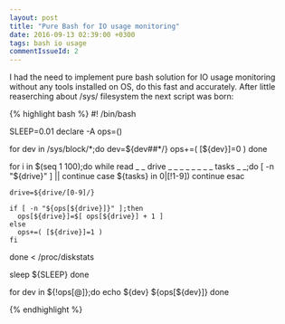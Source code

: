 ```yaml
---
layout: post
title: "Pure Bash for IO usage monitoring"
date: 2016-09-13 02:39:00 +0300
tags: bash io usage
commentIssueId: 2
---
```



I had the need to implement pure bash solution for IO usage monitoring without any tools installed on OS, do this fast and accurately.
After little reaserching about /sys/ filesystem the next script was born:

{% highlight bash %}
#! /bin/bash

SLEEP=0.01
declare -A ops=()

for dev in /sys/block/*;do
  dev=${dev##*/}
  ops+=( [${dev}]=0 )
done

for i in $(seq 1 100);do
  while read _ _ drive _ _ _ _ _ _ _ _ tasks _ _;do
    [ -n "${drive}" ] || continue
    case ${tasks} in
      0|[!1-9]) continue
    esac

    drive=${drive/[0-9]/}

    if [ -n "${ops[${drive}]}" ];then
      ops[${drive}]=$[ ops[${drive}] + 1 ]
    else
      ops+=( [${drive}]=1 )
    fi
  done < /proc/diskstats

  sleep ${SLEEP}
done

for dev in ${!ops[@]};do
  echo ${dev} ${ops[${dev}]}
done

{% endhighlight %}

